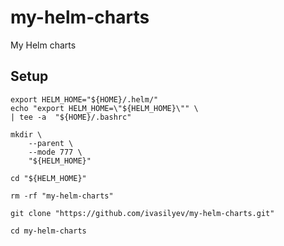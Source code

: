# my-helm-charts
My Helm charts

## Setup

```shell script
export HELM_HOME="${HOME}/.helm/"
echo "export HELM_HOME=\"${HELM_HOME}\"" \
| tee -a  "${HOME}/.bashrc"

mkdir \
    --parent \
    --mode 777 \
    "${HELM_HOME}"

cd "${HELM_HOME}"

rm -rf "my-helm-charts"

git clone "https://github.com/ivasilyev/my-helm-charts.git"

cd my-helm-charts
```